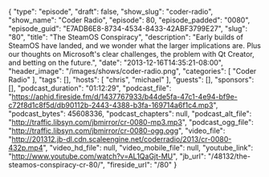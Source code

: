 {
  "type": "episode",
  "draft": false,
  "show_slug": "coder-radio",
  "show_name": "Coder Radio",
  "episode": 80,
  "episode_padded": "0080",
  "episode_guid": "E7ADB6E8-8734-4534-8433-42ABF3799E27",
  "slug": "80",
  "title": "The SteamOS Conspiracy",
  "description": "Early builds of SteamOS have landed, and we wonder what the larger implications are. Plus our thoughts on Microsoft's clear challenges, the problem with Qt Creator, and betting on the future.",
  "date": "2013-12-16T14:35:21-08:00",
  "header_image": "/images/shows/coder-radio.png",
  "categories": [
    "Coder Radio"
  ],
  "tags": [],
  "hosts": [
    "chris",
    "michael"
  ],
  "guests": [],
  "sponsors": [],
  "podcast_duration": "01:12:29",
  "podcast_file": "https://aphid.fireside.fm/d/1437767933/b44de5fa-47c1-4e94-bf9e-c72f8d1c8f5d/db90112b-2443-4388-b3fa-169714a6f1c4.mp3",
  "podcast_bytes": 45608336,
  "podcast_chapters": null,
  "podcast_alt_file": "http://traffic.libsyn.com/jbmirror/cr-0080-mp3.mp3",
  "podcast_ogg_file": "http://traffic.libsyn.com/jbmirror/cr-0080-ogg.ogg",
  "video_file": "http://201312.jb-dl.cdn.scaleengine.net/coderradio/2013/cr-0080-432p.mp4",
  "video_hd_file": null,
  "video_mobile_file": null,
  "youtube_link": "http://www.youtube.com/watch?v=AL1QaGjt-MU",
  "jb_url": "/48132/the-steamos-conspiracy-cr-80/",
  "fireside_url": "/80"
}


